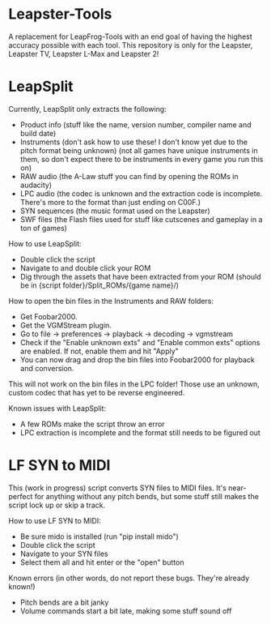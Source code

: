 # Leapster-Tools
A replacement for LeapFrog-Tools with an end goal of having the highest accuracy possible with each tool. This repository is only for the Leapster, Leapster TV, Leapster L-Max and Leapster 2!


# LeapSplit
Currently, LeapSplit only extracts the following:
- Product info (stuff like the name, version number, compiler name and build date)
- Instruments (don't ask how to use these! I don't know yet due to the pitch format being unknown) (not all games have unique instruments in them, so don't expect there to be instruments in every game you run this on)
- RAW audio (the A-Law stuff you can find by opening the ROMs in audacity)
- LPC audio (the codec is unknown and the extraction code is incomplete. There's more to the format than just ending on C00F.)
- SYN sequences (the music format used on the Leapster)
- SWF files (the Flash files used for stuff like cutscenes and gameplay in a ton of games)

How to use LeapSplit:
- Double click the script
- Navigate to and double click your ROM
- Dig through the assets that have been extracted from your ROM (should be in {script folder}/Split_ROMs/{game name}/)

How to open the bin files in the Instruments and RAW folders:
- Get Foobar2000.
- Get the VGMStream plugin.
- Go to file -> preferences -> playback -> decoding -> vgmstream
- Check if the "Enable unknown exts" and "Enable common exts" options are enabled. If not, enable them and hit "Apply"
- You can now drag and drop the bin files into Foobar2000 for playback and conversion.

This will not work on the bin files in the LPC folder! Those use an unknown, custom codec that has yet to be reverse engineered.

Known issues with LeapSplit:
- A few ROMs make the script throw an error
- LPC extraction is incomplete and the format still needs to be figured out

# LF SYN to MIDI
This (work in progress) script converts SYN files to MIDI files. It's near-perfect for anything without any pitch bends, but some stuff still makes the script lock up or skip a track.

How to use LF SYN to MIDI:
- Be sure mido is installed (run "pip install mido")
- Double click the script
- Navigate to your SYN files
- Select them all and hit enter or the "open" button

Known errors (in other words, do not report these bugs. They're already known!)
- Pitch bends are a bit janky
- Volume commands start a bit late, making some stuff sound off
